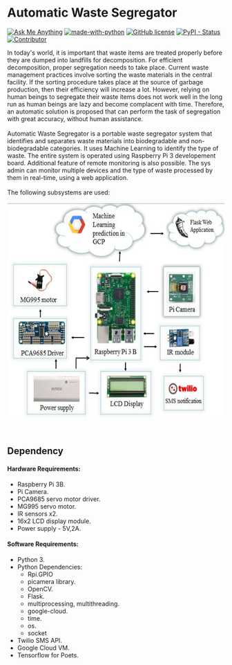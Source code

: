 # Automatic Waste Segregator 
<a href="mailto:dev.dibyo@gmail.com"> ![Ask Me Anything](https://img.shields.io/badge/Ask%20me-anything-1abc9c.svg?longCache=true&style=plastic)</a> [![made-with-python](https://img.shields.io/badge/Made%20with-Python-blue.svg?longCache=true&style=plastic)](https://www.python.org/) [![GitHub license](https://img.shields.io/github/license/Naereen/StrapDown.js.svg?longCache=true&style=plastic)](https://github.com/Naereen/StrapDown.js/blob/master/LICENSE)  <a href="https://github.com/aditya2301/Automatic-Waste-Segregator/graphs/contributors">![PyPI - Status](https://img.shields.io/pypi/status/Django.svg?style=plastic) ![Contributor](https://img.shields.io/badge/Contributors-3-orange.svg?longCache=true&style=plastic)</a><br>

<p>
	In today's world, it is important that waste items are treated properly before they are dumped into landfills for decomposition. For efficient decomposition, proper segregation needs to take place. Current waste management practices involve sorting the waste materials in the central facility. If the sorting procedure takes place at the source of garbage production, then their efficiency will increase a lot. However, relying on human beings to segregate their waste items does not work well in the long run as human beings are lazy and become complacent with time. Therefore, an automatic solution is proposed that can perform the task of segregation with great accuracy, without human assistance.<br><br>
	Automatic Waste Segregator is a portable waste segregator system that identifies and separates waste materials into biodegradable and non-biodegradable categories. It uses Machine Learning to identify the type of waste. The entire system is operated using Raspberry Pi 3 developement board. Additional feature of remote monitoring is also possible. The sys admin can monitor multiple devices and the type of waste processed by them in real-time, using a web application. 
	<br><br>
	The following subsystems are used:
	<br><br>
	<img src="block_diagram.jpg" align="center" height="500px" width="650px">
</p>
<br>

## Dependency

#### Hardware Requirements:

- Raspberry Pi 3B.
- Pi Camera.
- PCA9685 servo motor driver.
- MG995 servo motor.
- IR sensors x2.
- 16x2 LCD display module.
- Power supply - 5V,2A.

#### Software Requirements:

- Python 3.
- Python Dependencies:
    - Rpi.GPIO
	- picamera library.
	- OpenCV.
	- Flask.
	- multiprocessing, multithreading.
	- google-cloud.
	- time.
	- os.
	- socket
- Twilio SMS API.
- Google Cloud VM.
- Tensorflow for Poets.
